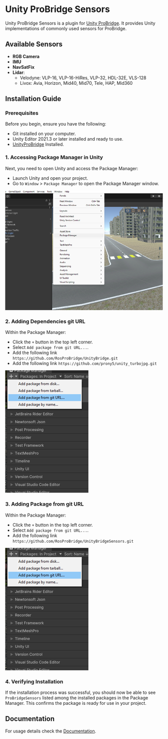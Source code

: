 # Unity ProBridge Sensors

Unity ProBridge Sensors is a plugin for [Unity ProBridge](https://github.com/RosProBridge/UnityBridge). It provides Unity implementations of commonly used sensors for ProBridge.

## Available Sensors

- **RGB Camera**
- **IMU**
- **NavSatFix**
- **Lidar**:
  - Velodyne: VLP-16, VLP-16-HiRes, VLP-32, HDL-32E, VLS-128
  - Livox: Avia, Horizon, Mid40, Mid70, Tele, HAP, Mid360

## Installation Guide

### Prerequisites

Before you begin, ensure you have the following:

- Git installed on your computer.
- Unity Editor 2021.3 or later installed and ready to use.
- [UnityProBridge](https://github.com/RosProBridge/UnityBridge) Installed.

### 1. Accessing Package Manager in Unity

Next, you need to open Unity and access the Package Manager:

- Launch Unity and open your project.
- Go to `Window` > `Package Manager` to open the Package Manager window.

![Package Manager Guide](Images/pm.png "Guide to Access Package Manager in Unity")

### 2. Adding Dependencies git URL

Within the Package Manager:

- Click the `+` button in the top left corner.
- Select `Add package from git URL...`.
- Add the following link `https://github.com/RosProBridge/UnityBridge.git`
- Add the following link `https://github.com/prony5/unity_turbojpg.git`

![Package Manager Add](Images/pm_add.png "Add package from git URL")

### 3. Adding Package from git URL

Within the Package Manager:

- Click the `+` button in the top left corner.
- Select `Add package from git URL...`.
- Add the following link `https://github.com/RosProBridge/UnityBridgeSensors.git`

![Package Manager Add](Images/pm_add.png "Add package from git URL")

### 4. Verifying Installation

If the installation process was successful, you should now be able to see `ProBridgeSensors` listed among the installed packages in the Package Manager. This confirms the package is ready for use in your project.


## Documentation

For usage details check the [Documentation](/Documentation/docs.md).